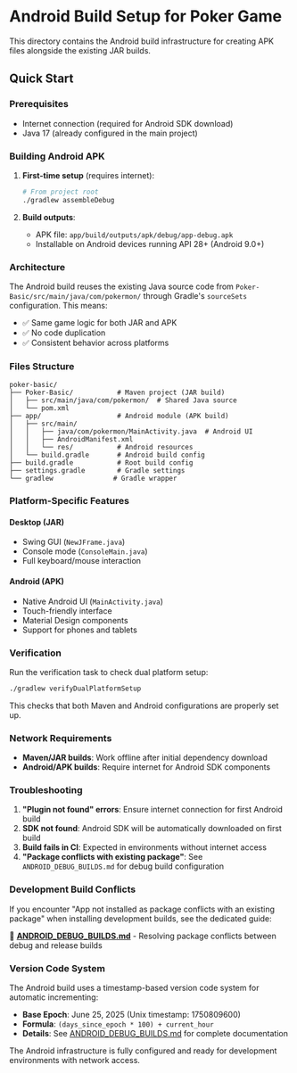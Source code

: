# Android Build Setup for Poker Game

This directory contains the Android build infrastructure for creating APK files alongside the existing JAR builds.

## Quick Start

### Prerequisites
- Internet connection (required for Android SDK download)
- Java 17 (already configured in the main project)

### Building Android APK

1. **First-time setup** (requires internet):
   ```bash
   # From project root
   ./gradlew assembleDebug
   ```

2. **Build outputs**:
   - APK file: `app/build/outputs/apk/debug/app-debug.apk`
   - Installable on Android devices running API 28+ (Android 9.0+)

### Architecture

The Android build reuses the existing Java source code from `Poker-Basic/src/main/java/com/pokermon/` through Gradle's `sourceSets` configuration. This means:

- ✅ Same game logic for both JAR and APK
- ✅ No code duplication
- ✅ Consistent behavior across platforms

### Files Structure

```
poker-basic/
├── Poker-Basic/           # Maven project (JAR build)
│   ├── src/main/java/com/pokermon/  # Shared Java source
│   └── pom.xml
├── app/                   # Android module (APK build)
│   ├── src/main/
│   │   ├── java/com/pokermon/MainActivity.java  # Android UI
│   │   ├── AndroidManifest.xml
│   │   └── res/           # Android resources
│   └── build.gradle       # Android build config
├── build.gradle           # Root build config
├── settings.gradle        # Gradle settings
└── gradlew               # Gradle wrapper
```

### Platform-Specific Features

#### Desktop (JAR)
- Swing GUI (`NewJFrame.java`)
- Console mode (`ConsoleMain.java`)
- Full keyboard/mouse interaction

#### Android (APK)
- Native Android UI (`MainActivity.java`)
- Touch-friendly interface
- Material Design components
- Support for phones and tablets

### Verification

Run the verification task to check dual platform setup:
```bash
./gradlew verifyDualPlatformSetup
```

This checks that both Maven and Android configurations are properly set up.

### Network Requirements

- **Maven/JAR builds**: Work offline after initial dependency download
- **Android/APK builds**: Require internet for Android SDK components

### Troubleshooting

1. **"Plugin not found" errors**: Ensure internet connection for first Android build
2. **SDK not found**: Android SDK will be automatically downloaded on first build
3. **Build fails in CI**: Expected in environments without internet access
4. **"Package conflicts with existing package"**: See `ANDROID_DEBUG_BUILDS.md` for debug build configuration

### Development Build Conflicts

If you encounter "App not installed as package conflicts with an existing package" when installing development builds, see the dedicated guide:

📖 **[ANDROID_DEBUG_BUILDS.md](ANDROID_DEBUG_BUILDS.md)** - Resolving package conflicts between debug and release builds

### Version Code System

The Android build uses a timestamp-based version code system for automatic incrementing:
- **Base Epoch**: June 25, 2025 (Unix timestamp: 1750809600)
- **Formula**: `(days_since_epoch * 100) + current_hour`
- **Details**: See [ANDROID_DEBUG_BUILDS.md](ANDROID_DEBUG_BUILDS.md) for complete documentation

The Android infrastructure is fully configured and ready for development environments with network access.